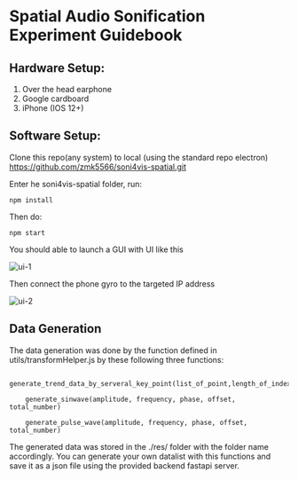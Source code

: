 
# Spatial Audio Sonification Experiment Guidebook 

## Hardware Setup:

1. Over the head earphone
2. Google cardboard 
3. iPhone (IOS 12+) 

## Software Setup: 

Clone this repo(any system) to local (using the standard repo electron)
https://github.com/zmk5566/soni4vis-spatial.git

Enter he soni4vis-spatial folder, run:

    npm install

Then do:

    npm start
  

You should able to launch a GUI with UI like this 

 
![ui-1](https://user-images.githubusercontent.com/98451647/232720368-ac53b994-6993-43f8-8802-c05eac2ab98a.png)

  
 Then connect the phone gyro to the targeted IP address

![ui-2](https://user-images.githubusercontent.com/98451647/232721068-e167ec7b-c8e5-4c2f-b6f5-58ed3ddf1e3d.jpeg)


## Data Generation

The data generation was done by the function defined in utils/transformHelper.js by these following three functions:

        generate_trend_data_by_serveral_key_point(list_of_point,length_of_index,noise)

        generate_sinwave(amplitude, frequency, phase, offset, total_number)

        generate_pulse_wave(amplitude, frequency, phase, offset, total_number)
        

The generated data was stored in the ./res/ folder with the folder name accordingly.  You can generate your own datalist with this functions and save it as a json file using the provided backend fastapi server. 
